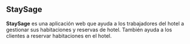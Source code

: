 ## StaySage

**StaySage** es una aplicación web que ayuda a los trabajadores del hotel a gestionar sus habitaciones y reservas de hotel.
También ayuda a los clientes a reservar habitaciones en el hotel.

